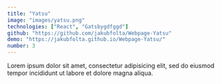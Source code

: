 ```yaml
---
title: "Yatsu"
image: "images/yatsu.png"
technologies: ["React", "Gatsbygdfggd"]
github: "https://github.com/jakubfolta/Webpage-Yatsu"
demo: "https://jakubfolta.github.io/Webpage-Yatsu/"
number: 3
---
```

Lorem ipsum dolor sit amet, consectetur adipisicing elit, sed do eiusmod tempor incididunt ut labore et dolore magna aliqua.